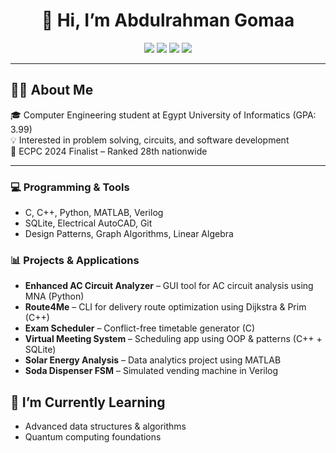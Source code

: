 
<h1 align="center">👋 Hi, I’m Abdulrahman Gomaa </h1>

<p align="center">
  <img src="https://img.shields.io/badge/Competitive_Programming-%23008ECC?style=flat-square&logo=codeforces&logoColor=white"/>
  <img src="https://img.shields.io/badge/Circuit_Analysis-%23008080?style=flat-square&logo=python&logoColor=white"/>
  <img src="https://img.shields.io/badge/Problem_Solving-strong-blue?style=flat-square&logo=leetcode&logoColor=white"/>
  <img src="https://img.shields.io/badge/Leadership-%23FFD700?style=flat-square&logo=googlegroups&logoColor=black"/>
</p>

---

## 🧑‍💼 About Me

🎓 Computer Engineering student at Egypt University of Informatics (GPA: 3.99)  
💡 Interested in problem solving, circuits, and software development  
🏅 ECPC 2024 Finalist – Ranked 28th nationwide  

---

### 💻 Programming & Tools
- C, C++, Python, MATLAB, Verilog
- SQLite, Electrical AutoCAD, Git
- Design Patterns, Graph Algorithms, Linear Algebra

### 📊 Projects & Applications
- **Enhanced AC Circuit Analyzer** – GUI tool for AC circuit analysis using MNA (Python)
- **Route4Me** – CLI for delivery route optimization using Dijkstra & Prim (C++)
- **Exam Scheduler** – Conflict-free timetable generator (C)
- **Virtual Meeting System** – Scheduling app using OOP & patterns (C++ + SQLite)
- **Solar Energy Analysis** – Data analytics project using MATLAB
- **Soda Dispenser FSM** – Simulated vending machine in Verilog


## 🌱 I’m Currently Learning
- Advanced data structures & algorithms
- Quantum computing foundations

